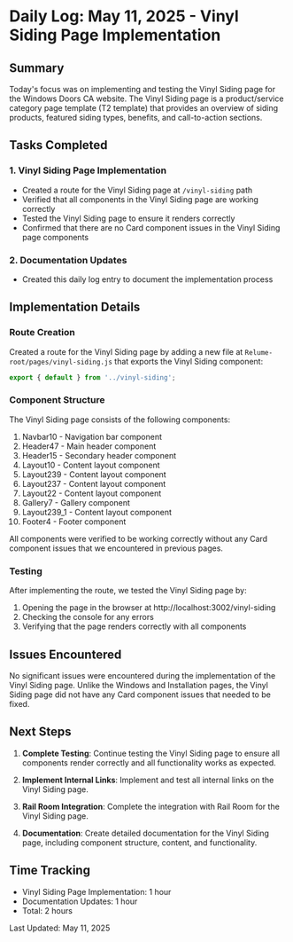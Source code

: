 # Daily Log: May 11, 2025 - Vinyl Siding Page Implementation

## Summary

Today's focus was on implementing and testing the Vinyl Siding page for the Windows Doors CA website. The Vinyl Siding page is a product/service category page template (T2 template) that provides an overview of siding products, featured siding types, benefits, and call-to-action sections.

## Tasks Completed

### 1. Vinyl Siding Page Implementation

- Created a route for the Vinyl Siding page at `/vinyl-siding` path
- Verified that all components in the Vinyl Siding page are working correctly
- Tested the Vinyl Siding page to ensure it renders correctly
- Confirmed that there are no Card component issues in the Vinyl Siding page components

### 2. Documentation Updates

- Created this daily log entry to document the implementation process

## Implementation Details

### Route Creation

Created a route for the Vinyl Siding page by adding a new file at `Relume-root/pages/vinyl-siding.js` that exports the Vinyl Siding component:

```javascript
export { default } from '../vinyl-siding';
```

### Component Structure

The Vinyl Siding page consists of the following components:

1. Navbar10 - Navigation bar component
2. Header47 - Main header component
3. Header15 - Secondary header component
4. Layout10 - Content layout component
5. Layout239 - Content layout component
6. Layout237 - Content layout component
7. Layout22 - Content layout component
8. Gallery7 - Gallery component
9. Layout239_1 - Content layout component
10. Footer4 - Footer component

All components were verified to be working correctly without any Card component issues that we encountered in previous pages.

### Testing

After implementing the route, we tested the Vinyl Siding page by:

1. Opening the page in the browser at http://localhost:3002/vinyl-siding
2. Checking the console for any errors
3. Verifying that the page renders correctly with all components

## Issues Encountered

No significant issues were encountered during the implementation of the Vinyl Siding page. Unlike the Windows and Installation pages, the Vinyl Siding page did not have any Card component issues that needed to be fixed.

## Next Steps

1. **Complete Testing**: Continue testing the Vinyl Siding page to ensure all components render correctly and all functionality works as expected.

2. **Implement Internal Links**: Implement and test all internal links on the Vinyl Siding page.

3. **Rail Room Integration**: Complete the integration with Rail Room for the Vinyl Siding page.

4. **Documentation**: Create detailed documentation for the Vinyl Siding page, including component structure, content, and functionality.

## Time Tracking

- Vinyl Siding Page Implementation: 1 hour
- Documentation Updates: 1 hour
- Total: 2 hours

Last Updated: May 11, 2025
